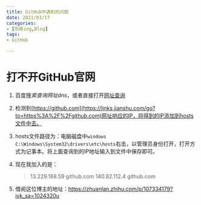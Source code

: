 ```yaml
---
title: GitHub中遇到的问题
date: 2021/03/17
categories:
- [历练ing,Blog]
tags:
- GitHub

---
```


# 打不开GitHub官网

1. 百度搜*索查询网址dns*，或者直接打开[网址查询](https://tool.chinaz.com/dns/)

2. 检测到[https://github.com](https://links.jianshu.com/go?to=https%3A%2F%2Fgithub.com)网址响应的IP，将得到的IP添加到hosts文件中去。

3. hosts文件路径为：电脑磁盘中`windows C:\Windows\System32\drivers\etc\hosts`右击，以管理员身份打开，打开方式为记事本。将上面查询到的IP地址输入到文件中保存即可。

4. 现在我加入的是：

   > 13.229.188.59 github.com
   > 140.82.112.4 github.com
   
5. 借阅这位博主的地址：https://zhuanlan.zhihu.com/p/107334179?ivk_sa=1024320u

